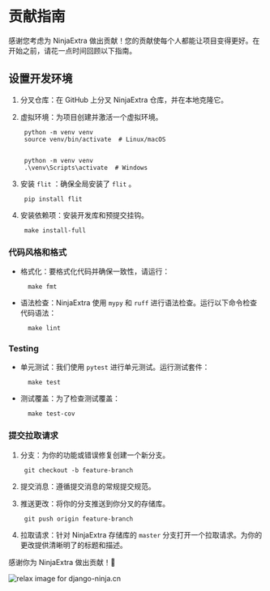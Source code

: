 **贡献指南**
=========

  
感谢您考虑为 NinjaExtra 做出贡献！您的贡献使每个人都能让项目变得更好。在开始之前，请花一点时间回顾以下指南。

  
设置开发环境
---------

1.    
    分叉仓库：在 GitHub 上分叉 NinjaExtra 仓库，并在本地克隆它。
    
2.    
    虚拟环境：为项目创建并激活一个虚拟环境。
    
        python -m venv venv
        source venv/bin/activate  # Linux/macOS
        
    
        python -m venv venv
        .\venv\Scripts\activate  # Windows
        
    
3.    
    安装 `flit` ：确保全局安装了 `flit` 。
    
        pip install flit
        
    
4.    
    安装依赖项：安装开发库和预提交挂钩。
    
        make install-full
        
    

### **代码风格和格式**

*     
    格式化：要格式化代码并确保一致性，请运行：
    
        make fmt
        
    
*     
    语法检查：NinjaExtra 使用 `mypy` 和 `ruff` 进行语法检查。运行以下命令检查代码语法：
    
        make lint
        
    

### **Testing**

*     
    单元测试：我们使用 `pytest` 进行单元测试。运行测试套件：
    
        make test
        
    
*     
    测试覆盖：为了检查测试覆盖：
    
        make test-cov
        
    

### **提交拉取请求**

1.    
    分支：为你的功能或错误修复创建一个新分支。
    
        git checkout -b feature-branch
        
    
2.    
    提交消息：遵循提交消息的常规提交规范。
    
3.    
    推送更改：将你的分支推送到你分叉的存储库。
    
        git push origin feature-branch
        
    
4.    
    拉取请求：针对 NinjaExtra 存储库的 `master` 分支打开一个拉取请求。为你的更改提供清晰明了的标题和描述。
    

  
感谢你为 NinjaExtra 做出贡献！🚀

<img style="object-fit: cover; object-position: 50% 50%;" alt="relax image for django-ninja.cn" loading="lazy" fetchpriority="auto" aria-hidden="true" draggable="false" src="https://picsum.photos/825/47.jpg">
